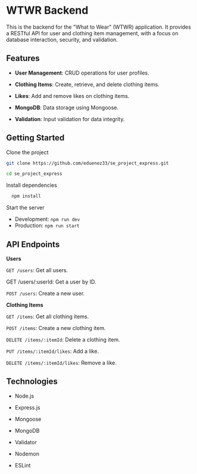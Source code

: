 # WTWR Backend

This is the backend for the "What to Wear" (WTWR) application. It provides a RESTful API for user and clothing item management, with a focus on database interaction, security, and validation.

## Features

- **User Management**: CRUD operations for user profiles.

- **Clothing Items**: Create, retrieve, and delete clothing items.

- **Likes**: Add and remove likes on clothing items.

- **MongoDB**: Data storage using Mongoose.

- **Validation**: Input validation for data integrity.

## Getting Started

Clone the project

```bash
git clone https://github.com/eduenez33/se_project_express.git

cd se_project_express
```

Install dependencies

```bash
  npm install
```

Start the server

- Development: `npm run dev`
- Production: `npm run start`

## API Endpoints

**Users**

`GET /users`: Get all users.

GET /users/:userId: Get a user by ID.

`POST /users`: Create a new user.

**Clothing Items**

`GET /items`: Get all clothing items.

`POST /items`: Create a new clothing item.

`DELETE /items/:itemId`: Delete a clothing item.

`PUT /items/:itemId/likes`: Add a like.

`DELETE /items/:itemId/likes`: Remove a like.

## Technologies

- Node.js

- Express.js

- Mongoose

- MongoDB

- Validator

- Nodemon

- ESLint
